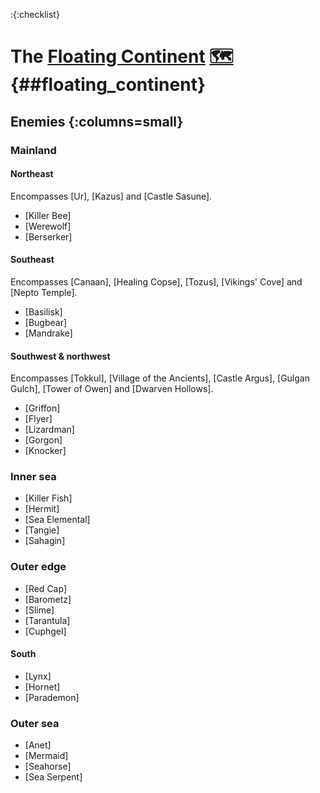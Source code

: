 :{:checklist}

# The [Floating Continent](@~) [🗺️](https://steamcommunity.com/sharedfiles/filedetails/?id=664665374) {##floating_continent}

## Enemies {:columns=small}

### Mainland

#### Northeast
Encompasses [Ur], [Kazus] and [Castle Sasune].
* [Killer Bee]
* [Werewolf]
* [Berserker]
  
#### Southeast
Encompasses [Canaan], [Healing Copse], [Tozus], [Vikings' Cove] and [Nepto Temple].
* [Basilisk]
* [Bugbear]
* [Mandrake]
  
#### Southwest & northwest
Encompasses [Tokkul], [Village of the Ancients], [Castle Argus], [Gulgan Gulch], [Tower of Owen] and [Dwarven Hollows].
* [Griffon]
* [Flyer]
* [Lizardman]
* [Gorgon]
* [Knocker]


### Inner sea
* [Killer Fish]
* [Hermit]
* [Sea Elemental]
* [Tangie]
* [Sahagin]


### Outer edge

* [Red Cap]
* [Barometz]
* [Slime]
* [Tarantula]
* [Cuphgel]
#### South
* [Lynx]
* [Hornet]
* [Parademon]

### Outer sea
* [Anet]
* [Mermaid]
* [Seahorse]
* [Sea Serpent]